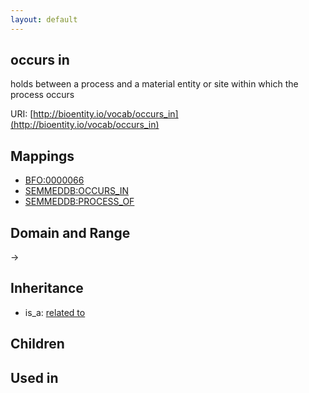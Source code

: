 ```yaml
---
layout: default
---
```


## occurs in


holds between a process and a material entity or site within which the process occurs

URI: [http://bioentity.io/vocab/occurs_in](http://bioentity.io/vocab/occurs_in)
## Mappings

 * [BFO:0000066](http://purl.obolibrary.org/obo/BFO_0000066)
 * [SEMMEDDB:OCCURS_IN](http://purl.obolibrary.org/obo/SEMMEDDB_OCCURS_IN)
 * [SEMMEDDB:PROCESS_OF](http://purl.obolibrary.org/obo/SEMMEDDB_PROCESS_OF)

## Domain and Range

 -> 

## Inheritance

 *  is_a: [related to](related_to.html)

## Children


## Used in

